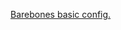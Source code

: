 [Barebones basic config.](https://nixos-and-flakes.thiscute.world/nixos-with-flakes/nixos-with-flakes-enabled)